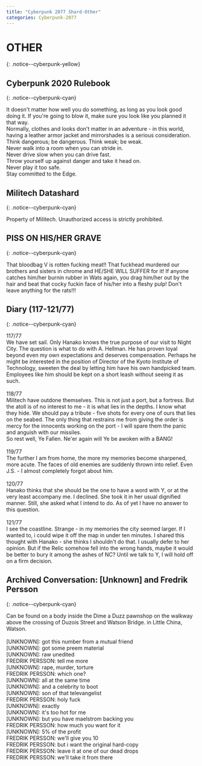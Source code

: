 ```yaml
---
title: "Cyberpunk 2077 Shard-Other"
categories: Cyberpunk-2077
---
```


<h1>OTHER</h1>
{: .notice--cyberpunk-yellow}
  
## Cyberpunk 2020 Rulebook
{: .notice--cyberpunk-cyan}

<div class="cyberpunk-bg cyberpunk-grey">
It doesn't matter how well you do something, as long as you look good doing it. If you're going to blow it, make sure you look like you planned it that way.<br>
Normally, clothes and looks don't matter in an adventure - in this world, having a leather armor jacket and mirrorshades is a serious consideration.<br>
Think dangerous; be dangerous. Think weak; be weak.<br>
Never walk into a room when you can stride in.<br>
Never drive slow when you can drive fast.<br>
Throw yourself up against danger and take it head on.<br>
Never play it too safe.<br>
Stay committed to the Edge.<br>
</div>

## Militech Datashard
{: .notice--cyberpunk-cyan}

<div class="cyberpunk-bg cyberpunk-grey">
Property of Militech. Unauthorized access is strictly prohibited.
</div>

## PISS ON HIS/HER GRAVE
{: .notice--cyberpunk-cyan}

<div class="cyberpunk-bg cyberpunk-grey">
That bloodbag V is rotten fucking meat!! That fuckhead murdered our brothers and sisters in chrome and HE/SHE WILL SUFFER for it! If anyone catches him/her burnin rubber in Wats again, you drag him/her out by the hair and beat that cocky fuckin face of his/her into a fleshy pulp! Don't leave anything for the rats!!!
</div>

## Diary (117-121/77)
{: .notice--cyberpunk-cyan}

<div class="cyberpunk-bg cyberpunk-grey">
117/77<br> 
We have set sail. Only Hanako knows the true purpose of our visit to Night City. The question is what to do with A. Hellman. He has proven loyal beyond even my own expectations and deserves compensation. Perhaps he might be interested in the position of Director of the Kyoto Institute of Technology, sweeten the deal by letting him have his own handpicked team. Employees like him should be kept on a short leash without seeing it as such.
<br><br>
118/77<br>
Militech have outdone themselves. This is not just a port, but a fortress. But the atoll is of no interest to me - it is what lies in the depths. I know what they hide. We should pay a tribute - five shots for every one of ours that lies on the seabed. The only thing that restrains me from giving the order is mercy for the innocents working on the port - I will spare them the panic and anguish with our missiles.<br> 
So rest well, Ye Fallen. Ne'er again will Ye be awoken with a BANG!
<br><br>
119/77<br> 
The further I am from home, the more my memories become sharpened, more acute. 
The faces of old enemies are suddenly thrown into relief. Even J.S. - I almost completely forgot about him.
<br><br>
120/77<br> 
Hanako thinks that she should be the one to have a word with Y, or at the very least accompany me. I declined. She took it in her usual dignified manner. Still, she asked what I intend to do. As of yet I have no answer to this question.
<br><br>
121/77<br> 
I see the coastline. Strange - in my memories the city seemed larger. If I wanted to, i could wipe it off the map in under ten minutes. I shared this thought with Hanako - she thinks I shouldn't do that. I usually defer to her opinion. But if the Relic somehow fell into the wrong hands, maybe it would be better to bury it among the ashes of NC? 
Until we talk to Y, I will hold off on a firm decision.
</div>

## Archived Conversation: [Unknown] and Fredrik Persson
{: .notice--cyberpunk-cyan}

<div class="cyberpunk-bg cyberpunk-grey">
<span class="cyberpunk-lightgreen">Can be found on a body inside the Dime a Duzz pawnshop on the walkway above the crossing of Duzois Street and Watson Bridge. in Little China, Watson.</span><br><br>
[UNKNOWN]: got this number from a mutual friend <br>
[UNKNOWN]: got some preem material <br>
[UNKNOWN]: raw unedited <br>
FREDRIK PERSSON: tell me more <br>
[UNKNOWN]: rape, murder, torture <br>
FREDRIK PERSSON: which one? <br>
[UNKNOWN]: all at the same time <br>
[UNKNOWN]: and a celebrity to boot <br>
[UNKNOWN]: son of that televangelist <br>
FREDRIK PERSSON: holy fuck <br>
[UNKNOWN]: exactly <br>
[UNKNOWN]: it's too hot for me <br>
[UNKNOWN]: but you have maelstrom backing you <br>
FREDRIK PERSSON: how much you want for it <br>
[UNKNOWN]: 5% of the profit <br>
FREDRIK PERSSON: we'll give you 10 <br>
FREDRIK PERSSON: but i want the original hard-copy <br>
FREDRIK PERSSON: leave it at one of our dead drops <br>
FREDRIK PERSSON: we'll take it from there
</div>
